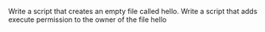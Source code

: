 Write a script that creates an empty file called hello.
Write a script that adds execute permission to the owner of the file hello
